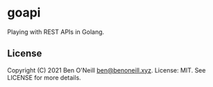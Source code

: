 # goapi

Playing with REST APIs in Golang.

## License

Copyright (C) 2021 Ben O'Neill <ben@benoneill.xyz>. License: MIT.
See LICENSE for more details.
